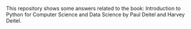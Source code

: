 This repository shows some answers related to the book: Introduction to Python for Computer Science and Data Science by Paul Deitel and Harvey Deitel.
